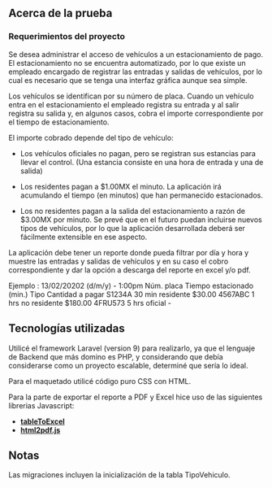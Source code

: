 ## Acerca de la prueba

### Requerimientos del proyecto

Se desea administrar el acceso de vehículos a un estacionamiento de pago. El estacionamiento no se encuentra automatizado, por lo que existe un empleado encargado de registrar las entradas y salidas de vehículos, por lo cual es necesario que se tenga una interfaz gráfica aunque sea simple.

Los vehículos se identifican por su número de placa. Cuando un vehículo entra en el estacionamiento el empleado registra su entrada y al salir registra su salida y, en algunos casos, cobra el importe correspondiente por el tiempo de estacionamiento.

El importe cobrado depende del tipo de vehículo:

- Los vehículos oficiales no pagan, pero se registran sus estancias para llevar el control. (Una estancia consiste en una hora de entrada y una de salida)

- Los residentes pagan a $1.00MX el minuto. La aplicación irá acumulando el tiempo (en minutos) que han permanecido estacionados.

- Los no residentes pagan a la salida del estacionamiento a razón de $3.00MX por minuto. Se prevé que en el futuro puedan incluirse nuevos tipos de vehículos, por lo que la aplicación desarrollada deberá ser fácilmente extensible en ese aspecto.

La aplicación debe tener un reporte donde pueda filtrar por día y hora y muestre las entradas y salidas de vehículos y en su caso el cobro correspondiente y dar la opción a descarga del reporte en excel y/o pdf.

Ejemplo :
13/02/20202 (d/m/y) - 1:00pm
Núm. placa         Tiempo estacionado (min.)        Tipo                    Cantidad a pagar
S1234A              30 min                                        residente            $30.00
4567ABC           1 hrs                                           no residente       $180.00
4FRU573           5 hrs                                           oficial                  -

## Tecnologías utilizadas

Utilicé el framework Laravel (version 9) para realizarlo, ya que el lenguaje de Backend que más domino es PHP, y considerando que debía considerarse como un proyecto escalable, determiné que sería lo ideal.

Para el maquetado utilicé código puro CSS con HTML.

Para la parte de exportar el reporte a PDF y Excel hice uso de las siguientes librerias Javascript:
- **[tableToExcel](https://github.com/linways/table-to-excel)**
- **[html2pdf.js](https://ekoopmans.github.io/html2pdf.js/)**

## Notas
Las migraciones incluyen la inicialización de la tabla TipoVehiculo.

